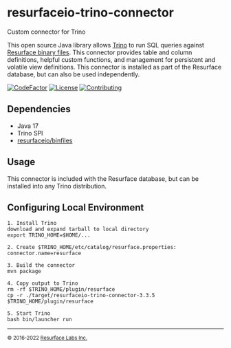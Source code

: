 # resurfaceio-trino-connector
Custom connector for Trino

This open source Java library allows [Trino](https://trino.io) to run SQL queries against
[Resurface binary files](https://github.com/resurfaceio/binfiles). This connector
provides table and column definitions, helpful custom functions, and management for
persistent and volatile view definitions. This connector is installed as part of
the Resurface database, but can also be used independently.

[![CodeFactor](https://www.codefactor.io/repository/github/resurfaceio/trino-connector/badge)](https://www.codefactor.io/repository/github/resurfaceio/trino-connector)
[![License](https://img.shields.io/github/license/resurfaceio/trino-connector)](https://github.com/resurfaceio/trino-connector/blob/v3.3.x/LICENSE)
[![Contributing](https://img.shields.io/badge/contributions-welcome-green.svg)](https://github.com/resurfaceio/trino-connector/blob/v3.3.x/CONTRIBUTING.md)

## Dependencies

* Java 17
* Trino SPI
* [resurfaceio/binfiles](https://github.com/resurfaceio/binfiles)

## Usage

This connector is included with the Resurface database, but can be installed
into any Trino distribution.

## Configuring Local Environment

```
1. Install Trino
download and expand tarball to local directory
export TRINO_HOME=$HOME/...

2. Create $TRINO_HOME/etc/catalog/resurface.properties:
connector.name=resurface

3. Build the connector
mvn package

4. Copy output to Trino
rm -rf $TRINO_HOME/plugin/resurface
cp -r ./target/resurfaceio-trino-connector-3.3.5 $TRINO_HOME/plugin/resurface

5. Start Trino
bash bin/launcher run
```

---
<small>&copy; 2016-2022 <a href="https://resurface.io">Resurface Labs Inc.</a></small>
